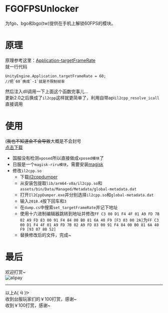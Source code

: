 # FGOFPSUnlocker 
为fgo、bgo和bgo(tw)提供在手机上解锁60FPS的模块。
# 原理
原理参考这里：[Application-targetFrameRate](https://docs.unity3d.com/ScriptReference/Application-targetFrameRate.html)  
就一行代码
```Csharp
UnityEngine.Application.targetFrameRate = 60;
//把`60`换成`-1`就是不限制帧率
```
然后注入dll调用一下上面这个函数完事儿...  
更新2.0之后换成了`il2cpp`这样就更简单了，利用自带api`il2cpp_resolve_icall`直接调用

# 使用
(~~我也不知道会不会导致~~大概是不会封号  
[点击下载](https://github.com/nishuoshenme/FGOFPSUnlocker/releases)

- 国服没有检测`xposed`所以直接做成`xposed模块`了
- 日服是一个`magisk-riru模块`，需要安装[magisk](https://github.com/topjohnwu/Magisk/releases/)
- 修改`il2cpp.so`
	- 下载[il2cppdumper](https://github.com/Perfare/Il2CppDumper/releases)
	- 从安装包提取`lib/arm64-v8a/il2cpp.so`和`assets/bin/Data/Managed/Metadata/global-metadata.dat`
	- 打开`Il2CppDumper.exe`并分别选择`il2cpp.so`和`global-metadata.dat`
	- 输入`2018.4`按下回车和`3`
	- 在`dump.cs`中搜索`set_targetFrameRate`并记下地址
	- 使用十六进制编辑器跳转到地址并修改`FF C3 00 D1 F4 4F 01 A9 FD 7B 02 A9 FD 83 00 91 F4 84 00 B0 81 6A 40 F9 [F3 03 00 2A]`为`FF C3 00 D1 F4 4F 01 A9 FD 7B 02 A9 FD 83 00 91 F4 84 00 B0 81 6A 40 F9 [93 07 80 52]`
	- 替换修改后的文件，完成~

# 最后
欢迎打赏~  
![alipay](https://github.com/nishuoshenme/fgoUnlockFPS/raw/master/alipay.png)

***
以上ᕕ( ᐛ )ᕗ  
收到台服玩家们的￥100打赏，感谢~  
收到￥100打赏，感谢~